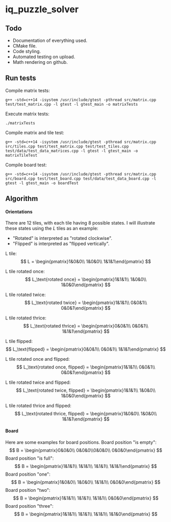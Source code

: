 # iq_puzzle_solver
## Todo
- Documentation of everything used.
- CMake file.
- Code styling.
- Automated testing on upload.
- Math rendering on github.

## Run tests
Compile matrix tests:
```shell
g++ -std=c++14 -isystem /usr/include/gtest -pthread src/matrix.cpp test/test_matrix.cpp -l gtest -l gtest_main -o matrixTests
```
Execute matrix tests:
```shell
./matrixTests
```

Compile matrix and tile test:
```shell
g++ -std=c++14 -isystem /usr/include/gtest -pthread src/matrix.cpp src/tiles.cpp test/test_matrix.cpp test/test_tiles.cpp test/data/test_data_matrices.cpp -l gtest -l gtest_main -o matrixTileTest
```

Compile board test:
```shell
g++ -std=c++14 -isystem /usr/include/gtest -pthread src/matrix.cpp src/board.cpp test/test_board.cpp test/data/test_data_board.cpp -l gtest -l gtest_main -o boardTest
```

## Algorithm
#### Orientations
There are 12 tiles, with each tile having 8 possible states. I will illustrate these states using the $L$ tiles as an example:

- "Rotated" is interpreted as "rotated clockwise".
- "Flipped" is interpreted as "flipped vertically".

L tile:
$$
L = \begin{pmatrix}1&0&0\\
1&0&0\\
1&1&1\end{pmatrix}
$$

L tile rotated once:
$$
L_\text{rotated once} = \begin{pmatrix}1&1&1\\
1&0&0\\
1&0&0\end{pmatrix}
$$

L tile rotated twice:
$$
L_\text{rotated twice} = \begin{pmatrix}1&1&1\\
0&0&1\\
0&0&1\end{pmatrix}
$$

L tile rotated thrice:
$$
L_\text{rotated thrice} = \begin{pmatrix}0&0&1\\
0&0&1\\
1&1&1\end{pmatrix}
$$

L tile flipped:
$$
L_\text{flipped} = \begin{pmatrix}0&0&1\\
0&0&1\\
1&1&1\end{pmatrix}
$$

L tile rotated once and flipped:
$$
L_\text{rotated once, flipped} = \begin{pmatrix}1&1&1\\
0&0&1\\
0&0&1\end{pmatrix}
$$

L tile rotated twice and flipped:
$$
L_\text{rotated twice, flipped} = \begin{pmatrix}1&1&1\\
1&0&0\\
1&0&0\end{pmatrix}
$$

L tile rotated thrice and flipped:
$$
L_\text{rotated thrice, flipped} = \begin{pmatrix}1&0&0\\
1&0&0\\
1&1&1\end{pmatrix}
$$

#### Board
Here are some examples for board positions.
Board position "is empty":
$$
B = \begin{pmatrix}0&0&0\\
0&0&0\\0&0&0\\
0&0&0\end{pmatrix}
$$
Board position "is full":
$$
B = \begin{pmatrix}1&1&1\\
1&1&1\\
1&1&1\\
1&1&1\end{pmatrix}
$$
Board position "one":
$$
B = \begin{pmatrix}1&0&0\\
1&0&0\\
1&1&1\\
0&0&0\end{pmatrix}
$$
Board position "two":
$$
B = \begin{pmatrix}1&1&1\\
1&1&1\\
1&1&1\\
0&0&0\end{pmatrix}
$$
Board position "three":
$$
B = \begin{pmatrix}1&1&1\\
1&1&1\\
1&1&1\\
1&1&0\end{pmatrix}
$$

